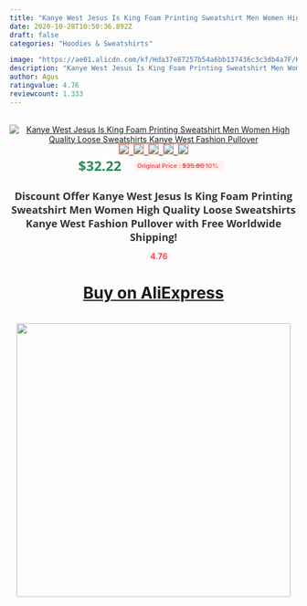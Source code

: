 ```yaml
---
title: "Kanye West Jesus Is King Foam Printing Sweatshirt Men Women High Quality Loose Sweatshirts Kanye West Fashion Pullover"
date: 2020-10-28T10:50:36.892Z
draft: false
categories: "Hoodies & Sweatshirts"

image: "https://ae01.alicdn.com/kf/Hda37e87257b54a6bb137436c3c3db4a7F/Kanye-West-Jesus-Is-King-Foam-Printing-Sweatshirt-Men-Women-High-Quality-Loose-Sweatshirts-Kanye-West.jpg"
description: "Kanye West Jesus Is King Foam Printing Sweatshirt Men Women High Quality Loose Sweatshirts Kanye West Fashion Pullover"
author: Agus
ratingvalue: 4.76
reviewcount: 1.333
---
```

<br>
<div style="text-align: center;">
<a href="https://s.click.aliexpress.com/e/_Ac5oeD" target="_blank" rel="nofollow noopener noreferrer"><img alt="Kanye West Jesus Is King Foam Printing Sweatshirt Men Women High Quality Loose Sweatshirts Kanye West Fashion Pullover" class="magnifier-image" src="https://ae01.alicdn.com/kf/Hda37e87257b54a6bb137436c3c3db4a7F/Kanye-West-Jesus-Is-King-Foam-Printing-Sweatshirt-Men-Women-High-Quality-Loose-Sweatshirts-Kanye-West.jpg_640x640.jpg">
<br>
<img style="border:1px solid salmon" src="https://ae01.alicdn.com/kf/Hda37e87257b54a6bb137436c3c3db4a7F/Kanye-West-Jesus-Is-King-Foam-Printing-Sweatshirt-Men-Women-High-Quality-Loose-Sweatshirts-Kanye-West.jpg_120x120.jpg">&nbsp;&nbsp;<img style="border:1px solid salmon" src="https://ae01.alicdn.com/kf/H96202ca9891e43819302ef8d84d692d6v/Kanye-West-Jesus-Is-King-Foam-Printing-Sweatshirt-Men-Women-High-Quality-Loose-Sweatshirts-Kanye-West.jpg_120x120.jpg">&nbsp;&nbsp;<img style="border:1px solid salmon" src="https://ae01.alicdn.com/kf/H518bf1b1603949779adeb18b0e823d2fx/Kanye-West-Jesus-Is-King-Foam-Printing-Sweatshirt-Men-Women-High-Quality-Loose-Sweatshirts-Kanye-West.jpg_120x120.jpg">&nbsp;&nbsp;<img style="border:1px solid salmon" src="https://ae01.alicdn.com/kf/He173d71c8daa49d0aca5c5e6e6d1f508w/Kanye-West-Jesus-Is-King-Foam-Printing-Sweatshirt-Men-Women-High-Quality-Loose-Sweatshirts-Kanye-West.jpg_120x120.jpg">&nbsp;&nbsp;<img style="border:1px solid salmon" src="https://ae01.alicdn.com/kf/H197dad98181d484c91b979956a3c12caO/Kanye-West-Jesus-Is-King-Foam-Printing-Sweatshirt-Men-Women-High-Quality-Loose-Sweatshirts-Kanye-West.jpg_120x120.jpg"></a></div><br0>
<div style="text-align: center;"><span style="background-color: white; border: 0px; box-sizing: border-box; color: seagreen; display: inline-block; font-family: &quot;open sans&quot; , &quot;arial&quot; , &quot;helvetica&quot; , sans-serif , &quot;heiti&quot;; font-size: 24px; font-stretch: inherit; font-weight: 700; line-height: inherit; margin: 0px 10px 0px 0px; padding: 0px; vertical-align: middle;">$32.22 </span>
<span style="background: rgb(255 , 241 , 241); border-radius: 3px; border: 0px; box-sizing: border-box; color: #ff4747; display: inline-block; font-family: inherit; font-size: 12px; font-stretch: inherit; font-style: inherit; font-variant: inherit; font-weight: 600; line-height: inherit; margin: 0px; padding: 2px 5px; transform: scale(0.9); vertical-align: middle;">Original Price : <b style="text-decoration: line-through;">$35.80 </b> 10%&nbsp;&nbsp;</span></div>
<h1 style="color: #333333; display: inline-block; font-family: &quot;open sans&quot; , &quot;arial&quot; , &quot;helvetica&quot; , sans-serif , &quot;heiti&quot;; font-size: 18px; font-stretch: inherit; font-weight: 700; text-align: center;">Discount Offer Kanye West Jesus Is King Foam Printing Sweatshirt Men Women High Quality Loose Sweatshirts Kanye West Fashion Pullover with Free Worldwide Shipping!</h1>
<div style="color: #ff4747; text-align: center;">
<img src="https://4.bp.blogspot.com/-M0ZcTcb-5uY/XleCXlxnR4I/AAAAAAAAAEc/OrjgMkXV1oMQFaCRZj5HQwOCBcu3w1FegCPcBGAYYCw/s1600/star.png" style="height: 15px;">&nbsp;<b>4.76</b></div>
<div class="button_cont" align="center"><a class="buynow_a" href="https://s.click.aliexpress.com/e/_Ac5oeD" target="_blank" rel="nofollow noopener noreferrer"><H1>Buy on AliExpress</H1></a></div><br>
<div class="separator" style="clear: both; text-align: center;">
<img src="https://lh3.googleusercontent.com/-pTy5HemUv9M/XlePHvY0dAI/AAAAAAAAAE4/0nX5iRUoIWY8eMW9Dpxeirr157OZliDIgCLcBGAsYHQ/s1600/badge.gif" width="480">
</div>

